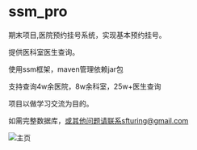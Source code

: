 # ssm_pro

期末项目,医院预约挂号系统，实现基本预约挂号。


提供医科室医生查询。

使用ssm框架，maven管理依赖jar包

支持查询4w余医院，8w余科室，25w+医生查询


项目以做学习交流为目的。

如需完整数据库，或其他问题请联系sfturing@gmail.com

![主页](http://sfturing.cn/upload/2017/04/ssm_index.png)

